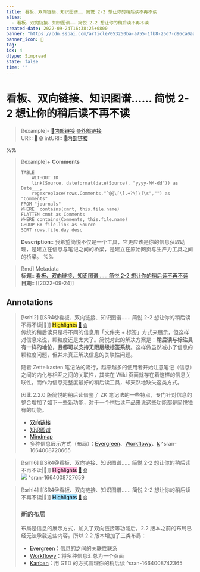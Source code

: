 ```yaml
---
title: 看板、双向链接、知识图谱…… 简悦 2-2 想让你的稍后读不再不读
alias:
  - 看板、双向链接、知识图谱…… 简悦 2-2 想让你的稍后读不再不读
created-date: 2022-09-24T16:38:25+0800
banner: "https://cdn.sspai.com/article/053250ba-a755-1fb8-25d7-d96ca0aa7b31.png "
banner_icon: 🔖
tag: 
idx: 4
dtype: Simpread
state: false
time: ""
---
```


# 看板、双向链接、知识图谱…… 简悦 2-2 想让你的稍后读不再不读

> [!example]- [🧷内部链接](<http://localhost:7026/unread/4>) [🌐外部链接](<https://sspai.com/post/67074>)    
> URI:: [🧷](<http://localhost:7026/unread/4>) [🌐](<https://sspai.com/post/67074>) 
> intURI:: [🧷内部链接](<http://localhost:7026/reading/4>)

%%
> [!example]+ **Comments**  
> ```dataview
> TABLE 
>     WITHOUT ID
>     link(Source, dateformat(date(Source), "yyyy-MM-dd")) as Date___, 
>     regexreplace(rows.Comments,"^@@\[\[.+?\]\]\s","") as "Comments"
> FROM "journals"
> WHERE  contains(cmnt, this.file.name)
> FLATTEN cmnt as Comments
> WHERE contains(Comments, this.file.name)
> GROUP BY file.link as Source
> SORT rows.file.day desc
> ```
>  **Description**:: 我希望简悦不仅是一个工具，它更应该是你的信息获取助理，是建立在信息与笔记之间的桥梁，是建立在原始网页与生产力工具之间的桥梁。
%%

> [!md] Metadata  
> **标题**:: [看板、双向链接、知识图谱…… 简悦 2-2 想让你的稍后读不再不读](https://sspai.com/post/67074)  
> **日期**:: [[2022-09-24]]  

## Annotations


> [!srhl2] [[SR4@看板、双向链接、知识图谱…… 简悦 2-2 想让你的稍后读不再不读|📄]] <mark style="background-color: #ffeb3b">Highlights</mark> [🧷](<http://localhost:7026/unread/4#id=1664008720665>) [🌐](<http://localhost:7026/reading/4#id=1664008720665>)   
> 传统的稍后读只是将不同的信息用「文件夹 + 标签」方式来展示，但这样对信息来说，颗粒度还是太大了。简悦对此的解决方案是：**稍后读与标注具有一样的地位，且都可以支持无限层级标签系统**。这样做虽然减小了信息的颗粒度问题，但并未真正解决信息的关联性问题。
> 
> 随着 Zettelkasten 笔记法的流行，越来越多的使用者开始注意笔记（信息）之间的内化与相互之间的关联性，其实在 Wiki 页面就存在着这样的信息关联性，而作为信息完整度最好的稍后读工具，却天然地缺失这类方式。
> 
> 因此 2.2.0 版简悦的稍后读借鉴了 ZK 笔记法的一些特点，专门针对信息的整合增加了如下一些新功能，对于一个稍后读产品来说这些功能都是简悦独有的功能。
> 
> *   [双向链接](http://ksria.com/simpread/docs/#/%E5%8F%8C%E5%90%91%E9%93%BE%E6%8E%A5)
> *   [知识图谱](http://ksria.com/simpread/docs/#/%E5%8F%8C%E5%90%91%E9%93%BE%E6%8E%A5?id=%E5%9B%BE%E8%B0%B1)
> *   [Mindmap](http://ksria.com/simpread/docs/#/%E7%A8%8D%E5%90%8E%E8%AF%BB?id=Mindmap)
> *   多种信息展示方式（布局）：[Evergreen](http://ksria.com/simpread/docs/#/%E7%A8%8D%E5%90%8E%E8%AF%BB-%E5%A4%9A%E7%A7%8D%E5%B8%83%E5%B1%80?id=Evergreen)、[Workflowy](http://ksria.com/simpread/docs/#/%E7%A8%8D%E5%90%8E%E8%AF%BB-%E5%A4%9A%E7%A7%8D%E5%B8%83%E5%B1%80?id=Workflowy)、[k](http://ksria.com/simpread/docs/#/%E7%A8%8D%E5%90%8E%E8%AF%BB-%E5%A4%9A%E7%A7%8D%E5%B8%83%E5%B1%80?id=Kanban)
> ^sran-1664008720665

> [!srhl6] [[SR4@看板、双向链接、知识图谱…… 简悦 2-2 想让你的稍后读不再不读|📄]] <mark style="background-color: #ffb7da">Highlights</mark> [🧷](<http://localhost:7026/unread/4#id=1664008727659>) [🌐](<http://localhost:7026/reading/4#id=1664008727659>)   
> ![](https://cdn.sspai.com/2021/05/27/3df7b554b18a30e156673c3511a897e2.png)
> ^sran-1664008727659

> [!srhl4] [[SR4@看板、双向链接、知识图谱…… 简悦 2-2 想让你的稍后读不再不读|📄]] <mark style="background-color: #a1e0ff">Highlights</mark> [🧷](<http://localhost:7026/unread/4#id=1664008742365>) [🌐](<http://localhost:7026/reading/4#id=1664008742365>)   
> ### 新的布局
> 
> 布局是信息的展示方式，加入了双向链接等功能后，2.2 版本之前的布局已经无法承载这些内容。所以 2.2 版本增加了三类布局：
> 
> *   [Evergreen](http://ksria.com/simpread/docs/#/%E7%A8%8D%E5%90%8E%E8%AF%BB-%E5%A4%9A%E7%A7%8D%E5%B8%83%E5%B1%80?id=Evergreen)：信息的之间的关联性联系
> *   [Workflowy](http://ksria.com/simpread/docs/#/%E7%A8%8D%E5%90%8E%E8%AF%BB-%E5%A4%9A%E7%A7%8D%E5%B8%83%E5%B1%80?id=Workflowy)：将多种信息汇总为一个页面
> *   [Kanban](http://ksria.com/simpread/docs/#/%E7%A8%8D%E5%90%8E%E8%AF%BB-%E5%A4%9A%E7%A7%8D%E5%B8%83%E5%B1%80?id=Kanban)：用 GTD 的方式管理你的稍后读
> ^sran-1664008742365


